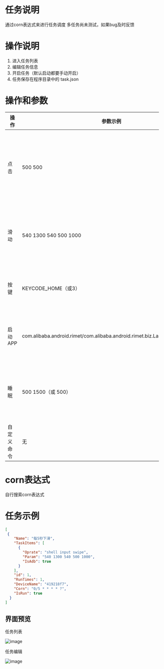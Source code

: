 # 任务说明
通过corn表达式来进行任务调度
多任务尚未测试，如果bug及时反馈

# 操作说明
1. 进入任务列表
2. 编辑任务信息
3. 开启任务（默认启动都要手动开启）
4. 任务保存在程序目录中的 task.json

# 操作和参数

| 操作 | 参数示例| 备注 |
| --- | --- | --- | 
|  点击 | 500 500| 输入 x y 坐标，坐标可通过调试打开显示坐标显示，有些手机需要开启模拟点击才能运行 |
|  滑动 | 540 1300 540 500 1000 | 5个数字,表示从哪里滑动到哪里， 最后一个是时间，时间越长滑动越慢  |
|  按键 | KEYCODE_HOME（或3） |字符或者数字 可搜索安卓keyevent 找到对应的键码   |
|  启动APP | com.alibaba.android.rimet/com.alibaba.android.rimet.biz.LaunchHomeActivity | 启动app需要获取到app的Activity 自行搜索 安卓启动xxx app  |
|  睡眠 | 500 1500（或 500） | 单位毫秒 填一个数字就是固定睡眠，两个数字，随机在两个值之间时长  |
|  自定义命令 | 无 | 自定义cmd指令，可以运行控制台执行  |

# corn表达式
自行搜索corn表达式

# 任务示例
```json
[
 {
    "Name": "每5秒下滑",
    "TaskItems": [
      {
        "Oprate": "shell input swipe",
        "Param": "540 1300 540 500 1000",
        "IsAdb": true
      }
    ],
    "id": 1,
    "RunTimes": 1,
    "DeviceName": "419218f7",
    "Corn": "0/5 * * * * ?",
    "IsRun": true
  }
]
```

## 界面预览

任务列表

![image](https://github.com/yclown/MobileControlGuru/blob/master/Preview/taskmain.png)

任务编辑

![image](https://github.com/yclown/MobileControlGuru/blob/master/Preview/taskedit.png)